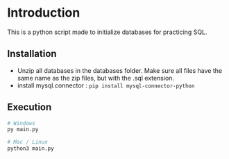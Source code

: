 # Introduction

This is a python script made to initialize databases for practicing SQL.

## Installation

- Unzip all databases in the databases folder. Make sure all files have the same name as the zip files, but with the .sql extension.
- install mysql.connector : ```pip install mysql-connector-python```

## Execution

```bash
# Windows
py main.py

# Mac / Linux
python3 main.py
```
